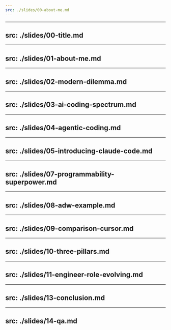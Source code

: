 ```yaml
---
src: ./slides/00-about-me.md
---
```


---
src: ./slides/00-title.md
---

---
src: ./slides/01-about-me.md
---

---
src: ./slides/02-modern-dilemma.md
---

---
src: ./slides/03-ai-coding-spectrum.md
---

---
src: ./slides/04-agentic-coding.md
---

---
src: ./slides/05-introducing-claude-code.md
---

---
src: ./slides/07-programmability-superpower.md
---

---
src: ./slides/08-adw-example.md
---

---
src: ./slides/09-comparison-cursor.md
---

---
src: ./slides/10-three-pillars.md
---

---
src: ./slides/11-engineer-role-evolving.md
---

---
src: ./slides/13-conclusion.md
---

---
src: ./slides/14-qa.md
---
